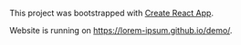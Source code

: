 This project was bootstrapped with [Create React App](https://github.com/facebook/create-react-app).

Website is running on https://lorem-ipsum.github.io/demo/.
